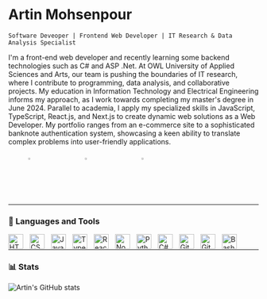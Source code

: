 # Artin Mohsenpour

`Software Deveoper | Frontend Web Developer | IT Research & Data Analysis Specialist`

I'm a front-end web developer and recently learning some backend technologies such as C# and ASP .Net. At OWL University of Applied Sciences and Arts, our team is pushing the boundaries of IT research, where I contribute to programming, data analysis, and collaborative projects. My education in Information Technology and Electrical Engineering informs my approach, as I work towards completing my master's degree in June 2024. Parallel to academia, I apply my specialized skills in JavaScript, TypeScript, React.js, and Next.js to create dynamic web solutions as a Web Developer. My portfolio ranges from an e-commerce site to a sophisticated banknote authentication system, showcasing a keen ability to translate complex problems into user-friendly applications.
<div style="display: inline; justify-content: left; padding: 0 10px; margin: 0 30px; gap: 30px;">
        <a href="https://artinmohsenpour.com/" style="display: inline-block; width: 5rem; height: 5rem; margin-right: 30px;">
            <img alt="Portfolio" title="Visit my portfolio" src="https://custom-icon-badges.demolab.com/badge/Portfolio-yellow" style="width: 10%; height: 10%;"/>
        </a>
        <a href="https://www.linkedin.com/in/artin-mohsenpour/" style="display: inline-block; width: 5rem; height: 5rem; margin-right: 30px;">
            <img alt="LinkedIn" title="Visit my LinkedIn profile" src="https://custom-icon-badges.demolab.com/badge/Linkedin-blue" style="width: 10%; height: 10%;"/>
        </a>
        <a href="https://www.youtube.com/@ArtinDE" style="display: inline-block; width: 5rem; height: 5rem; margin-right: 30px;">
            <img alt="YouTube subscribers" title="Subscribe to my YouTube channel" src="https://custom-icon-badges.demolab.com/badge/YouTube-red" style="width: 10%; height: 10%;"/>
        </a>
</div>





---

### 🧰 Languages and Tools

<img align="left" alt="HTML" width="30px" style="padding-right:10px;" src="https://cdn.jsdelivr.net/gh/devicons/devicon/icons/html5/html5-plain.svg" />
<img align="left" alt="CSS" width="30px" style="padding-right:10px;" src="https://cdn.jsdelivr.net/gh/devicons/devicon/icons/css3/css3-plain.svg" />
<img align="left" alt="JavaScript" width="30px" style="padding-right:10px;" src="https://cdn.jsdelivr.net/gh/devicons/devicon/icons/javascript/javascript-plain.svg" />
<img align="left" alt="TypeScript" width="30px" style="padding-right:10px;" src="https://cdn.jsdelivr.net/gh/devicons/devicon/icons/typescript/typescript-plain.svg" />
<img align="left" alt="React" width="30px" style="padding-right:10px;" src="https://cdn.jsdelivr.net/gh/devicons/devicon/icons/react/react-original.svg" />
<img align="left" alt="NodeJS" width="30px" style="padding-right:10px;" src="https://cdn.jsdelivr.net/gh/devicons/devicon/icons/nodejs/nodejs-original.svg" />
<img align="left" alt="Python" width="30px" style="padding-right:10px;" src="https://cdn.jsdelivr.net/gh/devicons/devicon/icons/python/python-plain.svg" />
<img align="left" alt="C#" width="30px" style="padding-right:10px;" src="https://cdn.jsdelivr.net/gh/devicons/devicon/icons/csharp/csharp-line.svg" />
<img align="left" alt="GitHub" width="30px" style="padding-right:10px;" src="https://cdn.jsdelivr.net/gh/devicons/devicon/icons/github/github-plain.svg" />
<img align="left" alt="Git" width="30px" style="padding-right:10px;" src="https://cdn.jsdelivr.net/gh/devicons/devicon/icons/git/git-original.svg" />
<img align="left" alt="Bash" width="30px" style="padding-right:10px;" src="https://cdn.jsdelivr.net/gh/devicons/devicon/icons/bash/bash-plain.svg" />
<br />

---

### 📊 Stats
![Artin's GitHub stats](https://github-readme-stats.vercel.app/api?username=ArtinMohsenpour&show_icons=true&theme=algolia)

